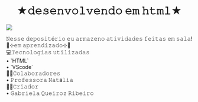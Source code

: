 <h1 align="center"> ★𝚍𝚎𝚜𝚎𝚗𝚟𝚘𝚕𝚟𝚎𝚗𝚍𝚘 𝚎𝚖 𝚑𝚝𝚖𝚕★ </h1
<p align="center">
<img loading="lazy" src="https://img.shields.io/badge/html5-%23E34F26.svg?style=for-the-badge&logo=html5&logoColor=white"/>
</p>
𝙽𝚎𝚜𝚜𝚎 𝚍𝚎𝚙𝚘𝚜𝚒𝚝ó𝚛𝚒𝚘 𝚎𝚞 𝚊𝚛𝚖𝚊𝚣𝚎𝚗𝚘 𝚊𝚝𝚒𝚟𝚒𝚍𝚊𝚍𝚎𝚜 𝚏𝚎𝚒𝚝𝚊𝚜 𝚎𝚖 𝚜𝚊𝚕𝚊! <br>
🌷⊹𝚎𝚖 𝚊𝚙𝚛𝚎𝚗𝚍𝚒𝚣𝚊𝚍𝚘⊹🌷 <br>
💻𝚃𝚎𝚌𝚗𝚘𝚕𝚘𝚐𝚒𝚊𝚜 𝚞𝚝𝚒𝚕𝚒𝚣𝚊𝚍𝚊𝚜<br>
• `HTML`<br>
• `VScode`<br>
👩‍🏫𝙲𝚘𝚕𝚊𝚋𝚘𝚛𝚊𝚍𝚘𝚛𝚎𝚜 <br>
• 𝙿𝚛𝚘𝚏𝚎𝚜𝚜𝚘𝚛𝚊 𝙽𝚊𝚝á𝚕𝚒𝚊 <br>  
👩‍🎓𝙲𝚛𝚒𝚊𝚍𝚘𝚛 <br>
• 𝙶𝚊𝚋𝚛𝚒𝚎𝚕𝚊 𝚀𝚞𝚎𝚒𝚛𝚘𝚣 𝚁𝚒𝚋𝚎𝚒𝚛𝚘  <br>
                                                       

